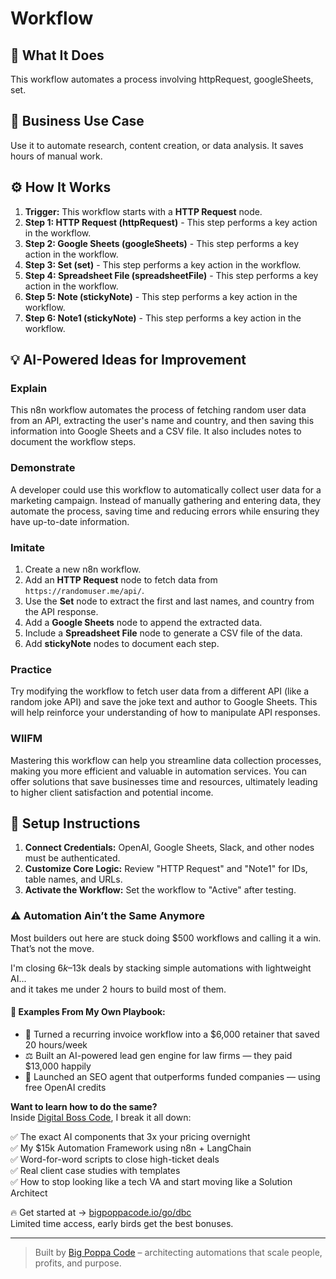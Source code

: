 # Workflow

## 🚀 What It Does
This workflow automates a process involving httpRequest, googleSheets, set.

## 💼 Business Use Case
Use it to automate research, content creation, or data analysis. It saves hours of manual work.

## ⚙️ How It Works
1.  **Trigger:** This workflow starts with a **HTTP Request** node.
2. **Step 1: HTTP Request (httpRequest)** - This step performs a key action in the workflow.
3. **Step 2: Google Sheets (googleSheets)** - This step performs a key action in the workflow.
4. **Step 3: Set (set)** - This step performs a key action in the workflow.
5. **Step 4: Spreadsheet File (spreadsheetFile)** - This step performs a key action in the workflow.
6. **Step 5: Note (stickyNote)** - This step performs a key action in the workflow.
7. **Step 6: Note1 (stickyNote)** - This step performs a key action in the workflow.

## 💡 AI-Powered Ideas for Improvement
### Explain
This n8n workflow automates the process of fetching random user data from an API, extracting the user's name and country, and then saving this information into Google Sheets and a CSV file. It also includes notes to document the workflow steps.

### Demonstrate
A developer could use this workflow to automatically collect user data for a marketing campaign. Instead of manually gathering and entering data, they automate the process, saving time and reducing errors while ensuring they have up-to-date information.

### Imitate
1. Create a new n8n workflow.
2. Add an **HTTP Request** node to fetch data from `https://randomuser.me/api/`.
3. Use the **Set** node to extract the first and last names, and country from the API response.
4. Add a **Google Sheets** node to append the extracted data.
5. Include a **Spreadsheet File** node to generate a CSV file of the data.
6. Add **stickyNote** nodes to document each step.

### Practice
Try modifying the workflow to fetch user data from a different API (like a random joke API) and save the joke text and author to Google Sheets. This will help reinforce your understanding of how to manipulate API responses.

### WIIFM
Mastering this workflow can help you streamline data collection processes, making you more efficient and valuable in automation services. You can offer solutions that save businesses time and resources, ultimately leading to higher client satisfaction and potential income.

## 🔧 Setup Instructions
1. **Connect Credentials:** OpenAI, Google Sheets, Slack, and other nodes must be authenticated.
2. **Customize Core Logic:** Review "HTTP Request" and "Note1" for IDs, table names, and URLs.
3. **Activate the Workflow:** Set the workflow to "Active" after testing.

### ⚠️ Automation Ain’t the Same Anymore

Most builders out here are stuck doing $500 workflows and calling it a win.  
That’s not the move.  

I'm closing $6k–$13k deals by stacking simple automations with lightweight AI...  
and it takes me under 2 hours to build most of them.

#### 🧠 Examples From My Own Playbook:
- 🔁 Turned a recurring invoice workflow into a $6,000 retainer that saved 20 hours/week  
- ⚖️ Built an AI-powered lead gen engine for law firms — they paid $13,000 happily  
- 🚀 Launched an SEO agent that outperforms funded companies — using free OpenAI credits  

**Want to learn how to do the same?**  
Inside [Digital Boss Code](https://bigpoppacode.io/go/dbc), I break it all down:

✅ The exact AI components that 3x your pricing overnight  
✅ My $15k Automation Framework using n8n + LangChain  
✅ Word-for-word scripts to close high-ticket deals  
✅ Real client case studies with templates  
✅ How to stop looking like a tech VA and start moving like a Solution Architect  

🔥 Get started at → [bigpoppacode.io/go/dbc](https://bigpoppacode.io/go/dbc)  
Limited time access, early birds get the best bonuses.

---
> Built by [Big Poppa Code](https://bigpoppacode.io) – architecting automations that scale people, profits, and purpose.
